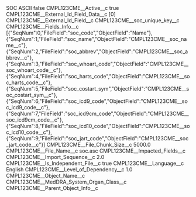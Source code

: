 <?xml version="1.0" encoding="UTF-8"?>
<CustomMetadata xmlns="http://soap.sforce.com/2006/04/metadata" xmlns:xsi="http://www.w3.org/2001/XMLSchema-instance" xmlns:xsd="http://www.w3.org/2001/XMLSchema">
    <label>SOC ASCII</label>
    <protected>false</protected>
    <values>
        <field>CMPL123CME__Active__c</field>
        <value xsi:type="xsd:boolean">true</value>
    </values>
    <values>
        <field>CMPL123CME__External_Id_Field_Data__c</field>
        <value xsi:type="xsd:string">[0]</value>
    </values>
    <values>
        <field>CMPL123CME__External_Id_Field__c</field>
        <value xsi:type="xsd:string">CMPL123CME__soc_unique_key__c</value>
    </values>
    <values>
        <field>CMPL123CME__Fields_Info__c</field>
        <value xsi:type="xsd:string">[{&quot;SeqNum&quot;:0,&quot;FileField&quot;:&quot;soc_code&quot;,&quot;ObjectField&quot;:&quot;Name&quot;},
{&quot;SeqNum&quot;:1,&quot;FileField&quot;:&quot;soc_name&quot;,&quot;ObjectField&quot;:&quot;CMPL123CME__soc_name__c&quot;},
{&quot;SeqNum&quot;:2,&quot;FileField&quot;:&quot;soc_abbrev&quot;,&quot;ObjectField&quot;:&quot;CMPL123CME__soc_abbrev__c&quot;},
{&quot;SeqNum&quot;:3,&quot;FileField&quot;:&quot;soc_whoart_code&quot;,&quot;ObjectField&quot;:&quot;CMPL123CME__soc_whoart_code__c&quot;},
{&quot;SeqNum&quot;:4,&quot;FileField&quot;:&quot;soc_harts_code&quot;,&quot;ObjectField&quot;:&quot;CMPL123CME__soc_harts_code__c&quot;},
{&quot;SeqNum&quot;:5,&quot;FileField&quot;:&quot;soc_costart_sym&quot;,&quot;ObjectField&quot;:&quot;CMPL123CME__soc_costart_sym__c&quot;},
{&quot;SeqNum&quot;:6,&quot;FileField&quot;:&quot;soc_icd9_code&quot;,&quot;ObjectField&quot;:&quot;CMPL123CME__soc_icd9_code__c&quot;},
{&quot;SeqNum&quot;:7,&quot;FileField&quot;:&quot;soc_icd9cm_code&quot;,&quot;ObjectField&quot;:&quot;CMPL123CME__soc_icd9cm_code__c&quot;},
{&quot;SeqNum&quot;:8,&quot;FileField&quot;:&quot;soc_icd10_code&quot;,&quot;ObjectField&quot;:&quot;CMPL123CME__soc_icd10_code__c&quot;},
{&quot;SeqNum&quot;:9,&quot;FileField&quot;:&quot;soc_jart_code&quot;,&quot;ObjectField&quot;:&quot;CMPL123CME__soc_jart_code__c&quot;}]</value>
    </values>
    <values>
        <field>CMPL123CME__File_Chunk_Size__c</field>
        <value xsi:type="xsd:double">5000.0</value>
    </values>
    <values>
        <field>CMPL123CME__File_Name__c</field>
        <value xsi:type="xsd:string">soc.asc</value>
    </values>
    <values>
        <field>CMPL123CME__Impacted_Fields__c</field>
        <value xsi:nil="true"/>
    </values>
    <values>
        <field>CMPL123CME__Import_Sequence__c</field>
        <value xsi:type="xsd:double">2.0</value>
    </values>
    <values>
        <field>CMPL123CME__Is_Independent_File__c</field>
        <value xsi:type="xsd:boolean">true</value>
    </values>
    <values>
        <field>CMPL123CME__Language__c</field>
        <value xsi:type="xsd:string">English</value>
    </values>
    <values>
        <field>CMPL123CME__Level_of_Dependency__c</field>
        <value xsi:type="xsd:double">1.0</value>
    </values>
    <values>
        <field>CMPL123CME__Object_Name__c</field>
        <value xsi:type="xsd:string">CMPL123CME__MedDRA_System_Organ_Class__c</value>
    </values>
    <values>
        <field>CMPL123CME__Parent_Object_Info__c</field>
        <value xsi:nil="true"/>
    </values>
</CustomMetadata>
